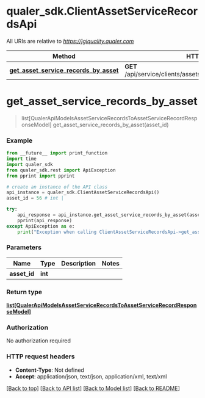 # qualer_sdk.ClientAssetServiceRecordsApi

All URIs are relative to *https://jgiquality.qualer.com*

Method | HTTP request | Description
------------- | ------------- | -------------
[**get_asset_service_records_by_asset**](ClientAssetServiceRecordsApi.md#get_asset_service_records_by_asset) | **GET** /api/service/clients/assets/{assetId}/assetservicerecords | 


# **get_asset_service_records_by_asset**
> list[QualerApiModelsAssetServiceRecordsToAssetServiceRecordResponseModel] get_asset_service_records_by_asset(asset_id)



### Example
```python
from __future__ import print_function
import time
import qualer_sdk
from qualer_sdk.rest import ApiException
from pprint import pprint

# create an instance of the API class
api_instance = qualer_sdk.ClientAssetServiceRecordsApi()
asset_id = 56 # int | 

try:
    api_response = api_instance.get_asset_service_records_by_asset(asset_id)
    pprint(api_response)
except ApiException as e:
    print("Exception when calling ClientAssetServiceRecordsApi->get_asset_service_records_by_asset: %s\n" % e)
```

### Parameters

Name | Type | Description  | Notes
------------- | ------------- | ------------- | -------------
 **asset_id** | **int**|  | 

### Return type

[**list[QualerApiModelsAssetServiceRecordsToAssetServiceRecordResponseModel]**](QualerApiModelsAssetServiceRecordsToAssetServiceRecordResponseModel.md)

### Authorization

No authorization required

### HTTP request headers

 - **Content-Type**: Not defined
 - **Accept**: application/json, text/json, application/xml, text/xml

[[Back to top]](#) [[Back to API list]](../README.md#documentation-for-api-endpoints) [[Back to Model list]](../README.md#documentation-for-models) [[Back to README]](../README.md)

